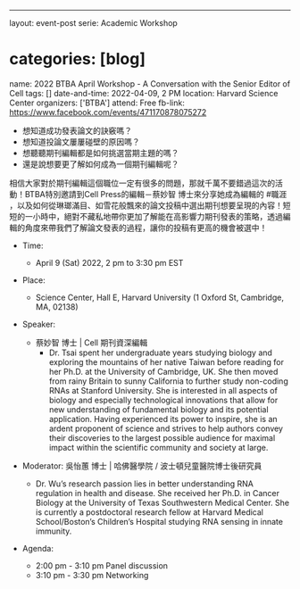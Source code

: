 ---
layout: event-post
serie: Academic Workshop
# categories: [blog]
name: 2022 BTBA April Workshop - A Conversation with the Senior Editor of Cell
tags: []
date-and-time: 2022-04-09, 2 PM 
location: Harvard Science Center
organizers: ['BTBA']
attend: Free
fb-link: https://www.facebook.com/events/471170878075272

- 想知道成功發表論文的訣竅嗎？
- 想知道投論文屢屢碰壁的原因嗎？
- 想聽聽期刊編輯都是如何挑選當期主題的嗎？
- 還是說想要更了解如何成為一個期刊編輯呢？

相信大家對於期刊編輯這個職位一定有很多的問題，那就千萬不要錯過這次的活動！BTBA特別邀請到Cell Press的編輯－蔡妙智 博士來分享她成為編輯的 #職涯 ，以及如何從琳瑯滿目、如雪花般飄來的論文投稿中選出期刊想要呈現的內容！短短的一小時中，絕對不藏私地帶你更加了解能在高影響力期刊發表的策略，透過編輯的角度來帶我們了解論文發表的過程，讓你的投稿有更高的機會被選中！


- Time:
    - April 9 (Sat) 2022, 2 pm to 3:30 pm EST

- Place:
    - Science Center, Hall E, Harvard University (1 Oxford St, Cambridge, MA, 02138)
- Speaker:
    - 蔡妙智 博士 | Cell 期刊資深編輯
        - Dr. Tsai spent her undergraduate years studying biology and exploring the mountains of her native Taiwan before reading for her Ph.D. at the University of Cambridge, UK. She then moved from rainy Britain to sunny California to further study non-coding RNAs at Stanford University. She is interested in all aspects of biology and especially technological innovations that allow for new understanding of fundamental biology and its potential application. Having experienced its power to inspire, she is an ardent proponent of science and strives to help authors convey their discoveries to the largest possible audience for maximal impact within the scientific community and society at large.
- Moderator: 吳怡蕙 博士 | 哈佛醫學院 / 波士頓兒童醫院博士後研究員
    - Dr. Wu’s research passion lies in better understanding RNA regulation in health and disease. She received her Ph.D. in Cancer Biology at the University of Texas Southwestern Medical Center. She is currently a postdoctoral research fellow at Harvard Medical School/Boston’s Children’s Hospital studying RNA sensing in innate immunity.

- Agenda:
    - 2:00 pm - 3:10 pm Panel discussion
    - 3:10 pm - 3:30 pm Networking

